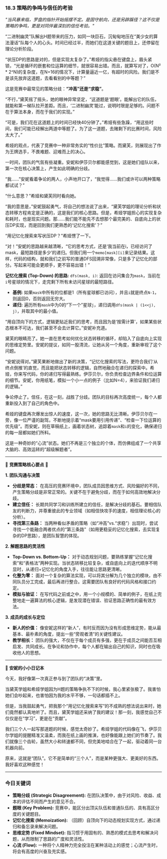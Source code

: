 ### **18.3 策略的争鸣与信任的考验**

*"当风暴来临，罗盘的指针开始摇摆不定。是固守航向，还是另辟蹊径？这不仅是策略的争鸣，更是对同伴最深刻的信任考验。"*

“二进制幽灵”队解出H题带来的压力，如同一块巨石，沉甸甸地压在“美少女的算法漫话”队每个人的心头。时间已经过半，而她们在这道关键的题目上，还停留在理论分析阶段。

“状压DP的思路是对的，但是实现太复杂了。”希娅的指尖悬在键盘上，眉头紧锁，“光是循环的嵌套和位运算的细节，就很容易出错。而且，就算写对了，O(N² * 2^N)的复杂度，在N=16的情况下，计算量逼近一亿，有超时的风险。我们是不是该先放弃这道题，去看看别的中等题？”

这是竞赛中最常见的策略分歧：**“冲高”还是“求稳”**。

“不行，”黛芙摇了摇头，她的眼神异常坚定，“这道题是‘题眼’。能解出它的队伍，就能和第一梯队拉开差距。而且，‘二进制幽灵’能过，说明时限是足够的。问题不在于算法本身，而在于我们的实现。”

“可是，我们花在这道题上的时间已经快40分钟了。”希娅有些急躁，“用这些时间，我们可能已经解出两道中等题了。为了这一道题，去赌剩下的比赛时间，风险太大了。”

希娅的观点，代表了竞赛中一种非常务实的“性价比”策略。而黛芙，则展现出了作为王牌选手，不畏难题、迎难而上的决心。

一时间，团队的气氛有些凝重。安妮和伊莎贝尔都能感觉到，这是她们组队以来，第一次在核心决策上，产生如此明确的分歧。

“我……”安妮看着争论的两人，小声地开口了，“我觉得……我们或许可以两种策略都试试？”

“什么意思？”希娅和黛芙同时看向她。

“我的意思是，”安妮鼓起勇气，将自己的想法说了出来，“黛芙学姐的理论分析和状态转移方程肯定是正确的，这是我们的核心思路。但是，希娅学姐担心的实现复杂和耗时，也是现实问题。那……我们能不能先不去想那个最完美的、自底向上的状压DP实现，而是回到我们更熟悉的‘记忆化搜索’？”

“用记忆化搜索来写状压DP？”希娅愣了一下。

“对！”安妮的思路越来越清晰，“它的思考方式，还是‘我当前在i，已经访问了mask，最短路径是多少’的递归。但我们用一个`memo[mask][i]`来记录结果。这样，代码的结构，就和我们之前写的普通DFS回溯非常像，只是多了记忆化的部分。写起来可能会更顺手，更不容易出错！”

**记忆化搜索 (Top-Down) 的思路:**
`dfs(mask, i)`: 返回在访问集合为`mask`，当前在`i`号星球的情况下，走完剩下所有未访问星球的最短路径。

-   **基例:** 如果`mask`中所有的位都是1（所有星球都已访问），并且`i`就是终点`N-1`，则返回0，否则返回无穷大。
-   **递归:** 遍历所有`mask`中为0的“下一个”星球`j`，递归调用`dfs(mask | (1<<j), j)`，并取其中的最小值。

“用自顶向下的方式，逻辑更贴近我们的思考，而且因为是‘按需计算’，如果某些状态根本不可达，我们甚至不会去计算它。”安妮补充道。

黛芙的眼睛亮了。她一直在思考如何优化状态转移的循环，却陷入了自底向上实现的思维定势里。安妮的提议，如同一股清流，让她从另一个角度，重新审视了这个问题。

“安妮说得对。”黛芙果断地做出了新的决策，“记忆化搜索的写法，更符合我们‘从终点倒推’的直觉，而且能把状态转移的逻辑，自然地融合在递归的探索中。希娅，你来写代码，你的递归写得最熟练。伊莎贝尔，你负责检查边界条件和位运算的细节。安妮，你用纸笔，模拟一个小一点的例子（比如N=4），来验证我们递归的逻辑。”

争论停止了。信任，在这一刻，战胜了分歧。团队的目标再次高度统一，每个人都重新投入到了自己的角色中。

希娅的键盘再次爆发出惊人的速度，这一次，她的思路无比清晰。伊莎贝尔在一旁，像一位严谨的副驾，不断地提示着“mask要用引用传递”、“检查一下位运算的优先级”。而安妮，则在草稿纸上，画着状态树，追踪着`mask`和`i`的变化，确保递归的每一层都如她们所料。

这是一种奇妙的“心流”状态。她们不再是三个独立的个体，而仿佛组成了一个共享大脑的、高效运转的“超级解题者”。

---

🌸 **竞赛策略核心要点** 🌸

**1. 团队沟通与决策**
- **分歧是常态：** 在高压的竞赛环境中，团队成员因思维方式、风险偏好的不同，产生策略分歧是非常正常的。关键不在于避免分歧，而在于如何高效地解决分歧。
- **建立信任：** 长期共同学习和训练所建立的信任，是解决分歧的基石。要相信队友的判断力，并尊重彼此的专业领域（如相信快攻手的速度，相信理论核心的分析）。
- **寻找第三条路：** 当两种看似矛盾的策略（如“冲高”vs.“求稳”）出现时，尝试寻找一个能融合两者优点的“第三条路”（如用更稳妥的记忆化搜索，去实现复杂的DP思路），是团队智慧的体现。

**2. 解题思路的灵活性**
- **Top-Down vs. Bottom-Up：** 对于动态规划问题，要熟练掌握“记忆化搜索”和“表格法”两种实现。当状态转移比较复杂，或自底向上的迭代顺序不明显时，从递归+记忆化的角度入手，往往能让思路更清晰。
- **化整为零：** 面对一个复杂的算法实现，可以将其分解为几个独立的模块，由不同队员分工完成，最后再进行整合。这需要团队有良好的代码风格和接口约定。
- **模拟与验证：** 在写代码之前或之中，用一个小规模的、简单的例子，在纸上完整地走一遍算法的核心逻辑，是发现潜在错误、验证思路正确性的最有效方法。

**3. 成员的成长与定位**
- **新人的价值：** 像安妮这样的“新人”，有时反而因为没有形成思维定势，能从最基本、最朴素的角度，提出一些“旁观者清”的关键性建议。
- **教学相长：** 团队的强大，不仅在于每个成员有多强，更在于成员之间能否互相启发、共同成长。在争论和协作中，每个人都在输出自己的知识，同时也在吸收他人的思想。

---

🎀 **安妮的小小日记本**

今天，我好像第一次真正参与到了团队的“决策”里。

当黛芙学姐和希娅学姐因为H题的策略争执不下的时候，我心里紧张极了。我害怕她们会吵起来，也害怕因为我的水平不够，一句话都插不上。

但是，当我鼓起勇气，把我那个“用记忆化搜索来写”的不成熟的想法说出来时，她们竟然都认真地听了。而且，黛芙学姐还采纳了我的建议！那一刻，我感觉自己不仅仅是在“学习”，更是在“贡献”。

我们三个人一起写那道题的时候，感觉太奇妙了。希娅学姐的代码像在飞，伊莎贝尔学姐的提醒精准又温柔，而我在纸上画的推演，也好像能跟上她们的节奏了。我们就像三个齿轮，虽然大小和转速都不同，但完美地啮合在了一起，驱动着同一台机器向前。

原来，这就是“团队”。它不是简单的“三个人”，而是某种更强大、更美好的东西。我好喜欢这种感觉！

---

### 今日关键词

- **策略分歧 (Strategic Disagreement):** 在团队决策中，由于对风险、收益、成本的评估不同而产生的意见不合。
- **题眼 (Key Problem):** 竞赛中，能区分出顶尖队伍和普通队伍的、具有高区分度的关键题目。
- **记忆化搜索 (Memoization):** （回顾）自顶向下的动态规划实现方式，通过递归和备忘录来解决问题。
- **思维定势 (Fixed Mindset):** 指习惯于用固有的、熟悉的模式去思考和解决问题，从而限制了思路的广度和灵活性。
- **心流 (Flow):** 一种将个人精神力完全投注在某种活动上的感觉；心流产生时，将会有高度的兴奋及充实感。
